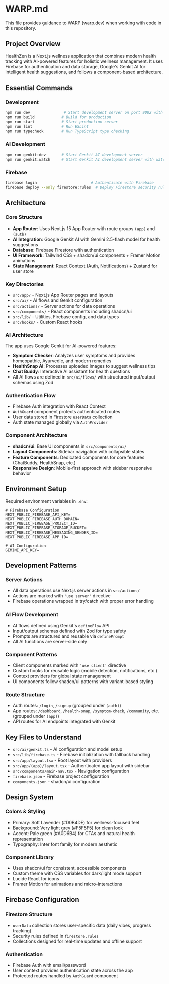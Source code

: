 # WARP.md

This file provides guidance to WARP (warp.dev) when working with code in this repository.

## Project Overview

HealthZen is a Next.js wellness application that combines modern health tracking with AI-powered features for holistic wellness management. It uses Firebase for authentication and data storage, Google's Genkit AI for intelligent health suggestions, and follows a component-based architecture.

## Essential Commands

### Development
```bash
npm run dev               # Start development server on port 9002 with Turbopack
npm run build            # Build for production
npm run start            # Start production server
npm run lint             # Run ESLint
npm run typecheck        # Run TypeScript type checking
```

### AI Development
```bash
npm run genkit:dev       # Start Genkit AI development server
npm run genkit:watch     # Start Genkit AI development server with watch mode
```

### Firebase
```bash
firebase login                        # Authenticate with Firebase
firebase deploy --only firestore:rules  # Deploy Firestore security rules
```

## Architecture

### Core Structure
- **App Router**: Uses Next.js 15 App Router with route groups `(app)` and `(auth)`
- **AI Integration**: Google Genkit AI with Gemini 2.5-flash model for health suggestions
- **Database**: Firebase Firestore with authentication
- **UI Framework**: Tailwind CSS + shadcn/ui components + Framer Motion animations
- **State Management**: React Context (Auth, Notifications) + Zustand for user store

### Key Directories
- `src/app/` - Next.js App Router pages and layouts
- `src/ai/` - AI flows and Genkit configuration
- `src/actions/` - Server actions for data operations
- `src/components/` - React components including shadcn/ui
- `src/lib/` - Utilities, Firebase config, and data types
- `src/hooks/` - Custom React hooks

### AI Architecture
The app uses Google Genkit for AI-powered features:
- **Symptom Checker**: Analyzes user symptoms and provides homeopathic, Ayurvedic, and modern remedies
- **HealthSnap AI**: Processes uploaded images to suggest wellness tips
- **Chat Buddy**: Interactive AI assistant for health questions
- All AI flows are defined in `src/ai/flows/` with structured input/output schemas using Zod

### Authentication Flow
- Firebase Auth integration with React Context
- `AuthGuard` component protects authenticated routes
- User data stored in Firestore `userData` collection
- Auth state managed globally via `AuthProvider`

### Component Architecture
- **shadcn/ui**: Base UI components in `src/components/ui/`
- **Layout Components**: Sidebar navigation with collapsible states
- **Feature Components**: Dedicated components for core features (ChatBuddy, HealthSnap, etc.)
- **Responsive Design**: Mobile-first approach with sidebar responsive behavior

## Environment Setup

Required environment variables in `.env`:
```
# Firebase Configuration
NEXT_PUBLIC_FIREBASE_API_KEY=
NEXT_PUBLIC_FIREBASE_AUTH_DOMAIN=
NEXT_PUBLIC_FIREBASE_PROJECT_ID=
NEXT_PUBLIC_FIREBASE_STORAGE_BUCKET=
NEXT_PUBLIC_FIREBASE_MESSAGING_SENDER_ID=
NEXT_PUBLIC_FIREBASE_APP_ID=

# AI Configuration
GEMINI_API_KEY=
```

## Development Patterns

### Server Actions
- All data operations use Next.js server actions in `src/actions/`
- Actions are marked with `'use server'` directive
- Firebase operations wrapped in try/catch with proper error handling

### AI Flow Development
- AI flows defined using Genkit's `defineFlow` API
- Input/output schemas defined with Zod for type safety
- Prompts are structured and reusable via `definePrompt`
- All AI functions are server-side only

### Component Patterns
- Client components marked with `'use client'` directive
- Custom hooks for reusable logic (mobile detection, notifications, etc.)
- Context providers for global state management
- UI components follow shadcn/ui patterns with variant-based styling

### Route Structure
- Auth routes: `/login`, `/signup` (grouped under `(auth)`)
- App routes: `/dashboard`, `/health-snap`, `/symptom-check`, `/community`, etc. (grouped under `(app)`)
- API routes for AI endpoints integrated with Genkit

## Key Files to Understand

- `src/ai/genkit.ts` - AI configuration and model setup
- `src/lib/firebase.ts` - Firebase initialization with fallback handling
- `src/app/layout.tsx` - Root layout with providers
- `src/app/(app)/layout.tsx` - Authenticated app layout with sidebar
- `src/components/main-nav.tsx` - Navigation configuration
- `firebase.json` - Firebase project configuration
- `components.json` - shadcn/ui configuration

## Design System

### Colors & Styling
- Primary: Soft Lavender (#D0B4DE) for wellness-focused feel
- Background: Very light grey (#F5F5F5) for clean look
- Accent: Pale green (#A0D6B4) for CTAs and natural health representation
- Typography: Inter font family for modern aesthetic

### Component Library
- Uses shadcn/ui for consistent, accessible components
- Custom theme with CSS variables for dark/light mode support
- Lucide React for icons
- Framer Motion for animations and micro-interactions

## Firebase Configuration

### Firestore Structure
- `userData` collection stores user-specific data (daily vibes, progress tracking)
- Security rules defined in `firestore.rules`
- Collections designed for real-time updates and offline support

### Authentication
- Firebase Auth with email/password
- User context provides authentication state across the app
- Protected routes handled by `AuthGuard` component